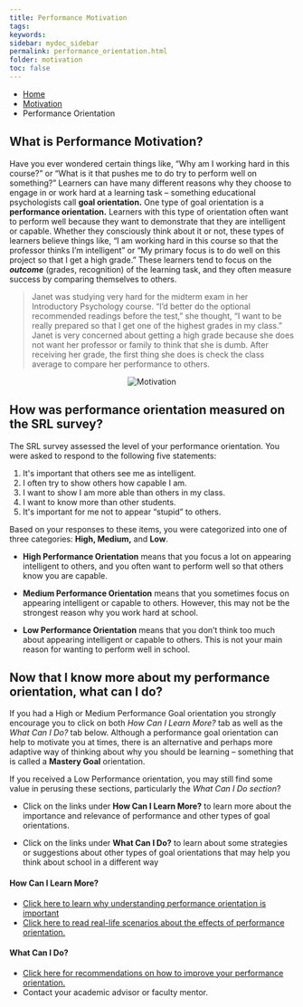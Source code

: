 ```yaml
---
title: Performance Motivation
tags: 
keywords: 
sidebar: mydoc_sidebar
permalink: performance_orientation.html
folder: motivation
toc: false
---
```


<ul class="breadcrumb">
    <li><a href="index.html">Home</a></li>
    <li><a href="motivation_overview.html">Motivation</a></li>
    <li class="active">Performance Orientation</li>
</ul>



## What is Performance Motivation?

Have you ever wondered certain things like, “Why am I working hard in this course?” or “What is it that pushes me to do try to perform well on something?” Learners can have many different reasons why they choose to engage in or work hard at a learning task – something educational psychologists call **goal orientation.** One type of goal orientation is a **performance orientation.** Learners with this type of orientation often want to perform well because they want to demonstrate that they are intelligent or capable. Whether they consciously think about it or not, these types of learners believe things like, “I am working hard in this course so that the professor thinks I’m intelligent” or “My primary focus is to do well on this project so that I get a high grade.” These learners tend to focus on the ***outcome*** (grades, recognition) of the learning task, and they often measure success by comparing themselves to others.

> Janet was studying very hard for the midterm exam in her Introductory Psychology course. “I’d better do the optional recommended readings before the test,” she thought, “I want to be really prepared so that I get one of the highest grades in my class.” Janet is very concerned about getting a high grade because she does not want her professor or family to think that she is dumb. After receiving her grade, the first thing she does is check the class average to compare her performance to others.

<center><img src='images/motivation.png' alt='Motivation' /></center>

## How was performance orientation measured on the SRL survey?

The SRL survey assessed the level of your performance orientation. You were asked to respond to the following five statements:

1. It's important that others see me as intelligent.
2. I often try to show others how capable I am.
3. I want to show I am more able than others in my class.
4. I want to know more than other students.
5. It's important for me not to appear “stupid” to others.

Based on your responses to these items, you were categorized into one of three categories: **High, Medium,** and **Low**.

* **High Performance Orientation** means that you focus a lot on appearing intelligent to others, and you often want to perform well so that others know you are capable.

* **Medium Performance Orientation** means that you sometimes focus on appearing intelligent or capable to others. However, this may not be the strongest reason why you work hard at school.

* **Low Performance Orientation** means that you don’t think too much about appearing intelligent or capable to others. This is not your main reason for wanting to perform well in school.

## Now that I know more about my performance orientation, what can I do?

If you had a High or Medium Performance Goal orientation you strongly encourage you to click on both *How Can I Learn More?* tab as well as the *What Can I Do?* tab below. Although a performance goal orientation can help to motivate you at times, there is an alternative and perhaps more adaptive way of thinking about why you should be learning – something that is called a **Mastery Goal** orientation.

If you received a Low Performance orientation, you may still find some value in perusing these sections, particularly the *What Can I Do section*?

* Click on the links under **How Can I Learn More?** to learn more about the importance and relevance of performance and other types of goal orientations.

* Click on the links under **What Can I Do?** to learn about some strategies or suggestions about other types of goal orientations that may help you think about school in a different way


#### How Can I Learn More?

* [Click here to learn why 
understanding performance orientation is important
](performance_orientation_influence.html)
* [Click here to read real-life scenarios about the effects of performance orientation.](performance_orientation_profile.html)


#### What Can I Do?

* [Click here for recommendations on how to improve your performance orientation.](performance_orientation_recommendations.html)
* Contact your academic advisor or faculty mentor.
